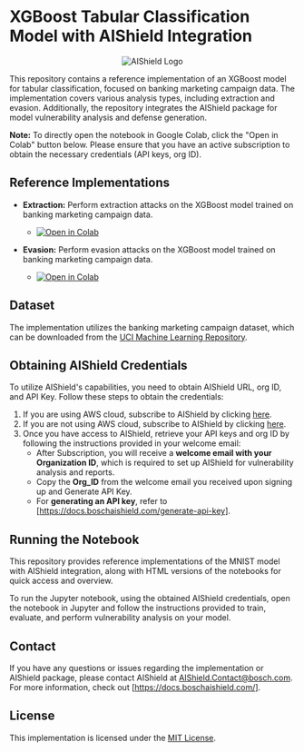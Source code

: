 # XGBoost Tabular Classification Model with AIShield Integration

<p align="center">
  <img src="https://github.com/bosch-aisecurity-aishield/Reference-Implementations/blob/main/images/AIShield_logo.png" alt="AIShield Logo">
</p>

This repository contains a reference implementation of an XGBoost model for tabular classification, focused on banking marketing campaign data. The implementation covers various analysis types, including extraction and evasion. Additionally, the repository integrates the AIShield package for model vulnerability analysis and defense generation.

**Note:** To directly open the notebook in Google Colab, click the "Open in Colab" button below. Please ensure that you have an active subscription to obtain the necessary credentials (API keys, org ID).

## Reference Implementations

- **Extraction:** Perform extraction attacks on the XGBoost model trained on banking marketing campaign data.
  - [![Open in Colab](https://colab.research.google.com/assets/colab-badge.svg)](https://colab.research.google.com/github/bosch-aisecurity-aishield/Reference-Implementations/blob/main/Product_Taskpair_wise/Tabular_Classification/Tabular_Classification_Extraction.ipynb)

- **Evasion:** Perform evasion attacks on the XGBoost model trained on banking marketing campaign data.
  - [![Open in Colab](https://colab.research.google.com/assets/colab-badge.svg)](https://colab.research.google.com/github/bosch-aisecurity-aishield/Reference-Implementations/blob/main/Product_Taskpair_wise/Tabular_Classification/Tabular_Classification_Evasion.ipynb)

## Dataset

The implementation utilizes the banking marketing campaign dataset, which can be downloaded from the [UCI Machine Learning Repository](https://archive.ics.uci.edu/ml/datasets/bank+marketing).

## Obtaining AIShield Credentials

To utilize AIShield's capabilities, you need to obtain AIShield URL, org ID, and API Key. Follow these steps to obtain the credentials:

1. If you are using AWS cloud, subscribe to AIShield by clicking [here](https://aws.amazon.com/marketplace/pp/prodview-ppbwtiryaohti).
2. If you are not using AWS cloud, subscribe to AIShield by clicking [here](https://boschaishield.com/trial-request).
3. Once you have access to AIShield, retrieve your API keys and org ID by following the instructions provided in your welcome email:
   - After Subscription, you will receive a **welcome email with your Organization ID**, which is required to set up AIShield for vulnerability analysis and reports.
   - Copy the **Org_ID** from the welcome email you received upon signing up and Generate API Key.
   - For **generating an API key**, refer to [https://docs.boschaishield.com/generate-api-key].

## Running the Notebook

This repository provides reference implementations of the MNIST model with AIShield integration, along with HTML versions of the notebooks for quick access and overview.

To run the Jupyter notebook, using the obtained AIShield credentials, open the notebook in Jupyter and follow the instructions provided to train, evaluate, and perform vulnerability analysis on your model.

## Contact

If you have any questions or issues regarding the implementation or AIShield package, please contact AIShield at [AIShield.Contact@bosch.com](mailto:AIShield.Contact@bosch.com). For more information, check out [https://docs.boschaishield.com/].

## License

This implementation is licensed under the [MIT License](https://github.com/bosch-aisecurity-aishield/Reference-Implementations/blob/main/LICENSE).
